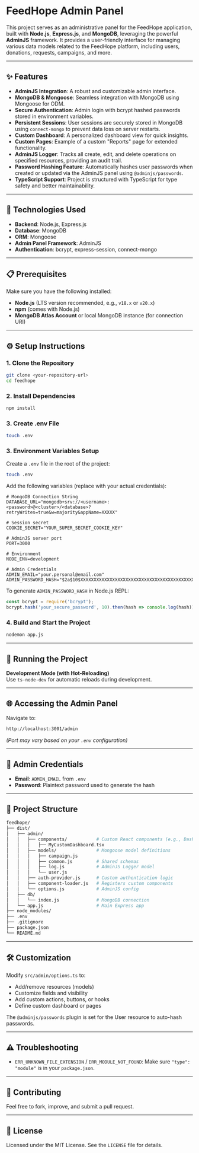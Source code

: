 # FeedHope Admin Panel

This project serves as an administrative panel for the FeedHope application, built with **Node.js**, **Express.js**, and **MongoDB**, leveraging the powerful **AdminJS** framework. It provides a user-friendly interface for managing various data models related to the FeedHope platform, including users, donations, requests, campaigns, and more.

---

## ✨ Features

- **AdminJS Integration**: A robust and customizable admin interface.
- **MongoDB & Mongoose**: Seamless integration with MongoDB using Mongoose for ODM.
- **Secure Authentication**: Admin login with bcrypt hashed passwords stored in environment variables.
- **Persistent Sessions**: User sessions are securely stored in MongoDB using `connect-mongo` to prevent data loss on server restarts.
- **Custom Dashboard**: A personalized dashboard view for quick insights.
- **Custom Pages**: Example of a custom "Reports" page for extended functionality.
- **AdminJS Logger**: Tracks all create, edit, and delete operations on specified resources, providing an audit trail.
- **Password Hashing Feature**: Automatically hashes user passwords when created or updated via the AdminJS panel using `@adminjs/passwords`.
- **TypeScript Support**: Project is structured with TypeScript for type safety and better maintainability.

---

## 🚀 Technologies Used

- **Backend**: Node.js, Express.js
- **Database**: MongoDB
- **ORM**: Mongoose
- **Admin Panel Framework**: AdminJS
- **Authentication**: bcrypt, express-session, connect-mongo

---

## 📋 Prerequisites

Make sure you have the following installed:

- **Node.js** (LTS version recommended, e.g., `v18.x` or `v20.x`)
- **npm** (comes with Node.js)
- **MongoDB Atlas Account** or local MongoDB instance (for connection URI)

---

## ⚙️ Setup Instructions

### 1. Clone the Repository

```bash
git clone <your-repository-url>
cd feedhope
```

### 2. Install Dependencies

```bash
npm install
```

### 3. Create .env File

```bash
touch .env
```


### 3. Environment Variables Setup

Create a `.env` file in the root of the project:

```bash
touch .env
```

Add the following variables (replace with your actual credentials):

```env
# MongoDB Connection String
DATABASE_URL="mongodb+srv://<username>:<password>@<cluster>/<database>?retryWrites=true&w=majority&appName=XXXXX"

# Session secret
COOKIE_SECRET="YOUR_SUPER_SECRET_COOKIE_KEY"

# AdminJS server port
PORT=3000

# Environment
NODE_ENV=development

# Admin Credentials
ADMIN_EMAIL="your.personal@email.com"
ADMIN_PASSWORD_HASH="$2a$10$XXXXXXXXXXXXXXXXXXXXXXXXXXXXXXXXXXXXXXXXXXXXXXXXXXXXXXX"
```

To generate `ADMIN_PASSWORD_HASH` in Node.js REPL:

```js
const bcrypt = require('bcrypt');
bcrypt.hash('your_secure_password', 10).then(hash => console.log(hash));
```

### 4. Build and Start the Project

```bash
nodemon app.js
```

---

## 🚀 Running the Project

**Development Mode (with Hot-Reloading)**  
Use `ts-node-dev` for automatic reloads during development.

---

## 🌐 Accessing the Admin Panel

Navigate to:

```bash
http://localhost:3001/admin
```

*(Port may vary based on your `.env` configuration)*

---

## 🔑 Admin Credentials

- **Email**: `ADMIN_EMAIL` from `.env`
- **Password**: Plaintext password used to generate the hash

---

## 📁 Project Structure

```bash
feedhope/
├── dist/                        
│   ├── admin/                    
│   │   ├── components/           # Custom React components (e.g., Dashboard, Custom Pages)
│   │   │   ├── MyCustomDashboard.tsx
│   │   ├── models/               # Mongoose model definitions
│   │   │   ├── campaign.js
│   │   │   ├── common.js         # Shared schemas
│   │   │   ├── log.js            # AdminJS Logger model
│   │   │   └── user.js
│   │   ├── auth-provider.js      # Custom authentication logic
│   │   ├── component-loader.js   # Registers custom components
│   │   └── options.js            # AdminJS config
│   ├── db/                       
│   │   └── index.js              # MongoDB connection
│   └── app.js                    # Main Express app
├── node_modules/                 
├── .env                          
├── .gitignore                    
├── package.json                  
└── README.md                    
```

---

## 🛠️ Customization

Modify `src/admin/options.ts` to:

- Add/remove resources (models)
- Customize fields and visibility
- Add custom actions, buttons, or hooks
- Define custom dashboard or pages

The `@adminjs/passwords` plugin is set for the User resource to auto-hash passwords.

---

## ⚠️ Troubleshooting
- `ERR_UNKNOWN_FILE_EXTENSION` / `ERR_MODULE_NOT_FOUND`: Make sure `"type": "module"` is in your `package.json`.

---

## 🤝 Contributing

Feel free to fork, improve, and submit a pull request.

---

## 📄 License

Licensed under the MIT License. See the `LICENSE` file for details.
